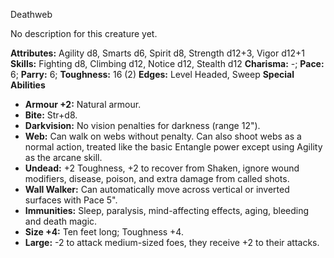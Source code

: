 Deathweb

No description for this creature yet.

**Attributes:** Agility d8, Smarts d6, Spirit d8, Strength d12+3, Vigor
d12+1
**Skills:** Fighting d8, Climbing d12, Notice d12, Stealth d12
**Charisma:** -; **Pace:** 6; **Parry:** 6; **Toughness:** 16 (2)
**Edges:** Level Headed, Sweep
**Special Abilities**
- **Armour +2:** Natural armour.
- **Bite:** Str+d8.
- **Darkvision:** No vision penalties for darkness (range 12").
- **Web:** Can walk on webs without penalty. Can also shoot webs as a
normal action, treated like the basic Entangle power except using
Agility as the arcane skill.
- **Undead:** +2 Toughness, +2 to recover from Shaken, ignore wound
modifiers, disease, poison, and extra damage from called shots.
- **Wall Walker:** Can automatically move across vertical or inverted
surfaces with Pace 5".
- **Immunities:** Sleep, paralysis, mind-affecting effects, aging,
bleeding and death magic.
- **Size +4:** Ten feet long; Toughness +4.
- **Large:** -2 to attack medium-sized foes, they receive +2 to their
attacks.

